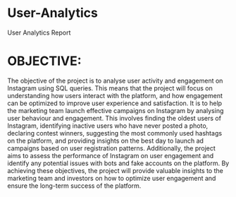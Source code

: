 # User-Analytics
User Analytics Report

# OBJECTIVE:

The objective of the project is to analyse user activity and engagement on Instagram using SQL
queries. This means that the project will focus on understanding how users interact with the
platform, and how engagement can be optimized to improve user experience and satisfaction.
It is to help the marketing team launch effective campaigns on Instagram by analysing user
behaviour and engagement. This involves finding the oldest users of Instagram, identifying
inactive users who have never posted a photo, declaring contest winners, suggesting the most
commonly used hashtags on the platform, and providing insights on the best day to launch ad
campaigns based on user registration patterns. Additionally, the project aims to assess the
performance of Instagram on user engagement and identify any potential issues with bots and fake
accounts on the platform. By achieving these objectives, the project will provide valuable insights
to the marketing team and investors on how to optimize user engagement and ensure the long-term
success of the platform.
